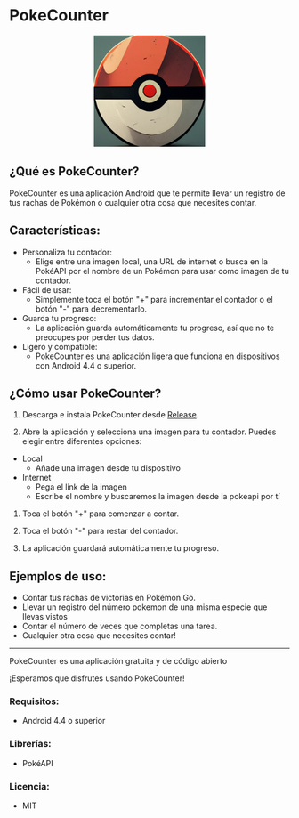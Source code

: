 # PokeCounter
<p align="center">
  <img src="https://github.com/enekor/PokeCounter/blob/master/app/src/main/ic_launcher-playstore.png?raw=true" height="200vw" >
</p>


## ¿Qué es PokeCounter?

PokeCounter es una aplicación Android que te permite llevar un registro de tus rachas de Pokémon o cualquier otra cosa que necesites contar.

## Características:

- Personaliza tu contador:
  - Elige entre una imagen local, una URL de internet o busca en la PokéAPI por el nombre de un Pokémon para usar como imagen de tu contador.
- Fácil de usar:
  - Simplemente toca el botón "+" para incrementar el contador o el botón "-" para decrementarlo.
- Guarda tu progreso:
  - La aplicación guarda automáticamente tu progreso, así que no te preocupes por perder tus datos.
- Ligero y compatible:
  - PokeCounter es una aplicación ligera que funciona en dispositivos con Android 4.4 o superior.

## ¿Cómo usar PokeCounter?
1. Descarga e instala PokeCounter desde [Release]("https://github.com/enekor/PokeCounter/release/latest").

1. Abre la aplicación y selecciona una imagen para tu contador. Puedes elegir entre diferentes opciones:
- Local
  - Añade una imagen desde tu dispositivo
- Internet
  - Pega el link de la imagen
  - Escribe el nombre y buscaremos la imagen desde la pokeapi por tí

1. Toca el botón "+" para comenzar a contar.

1. Toca el botón "-" para restar del contador.

1. La aplicación guardará automáticamente tu progreso.

## Ejemplos de uso:

- Contar tus rachas de victorias en Pokémon Go.
- Llevar un registro del número pokemon de una misma especie que llevas vistos
- Contar el número de veces que completas una tarea.
- Cualquier otra cosa que necesites contar!
<hr>
PokeCounter es una aplicación gratuita y de código abierto

¡Esperamos que disfrutes usando PokeCounter!

### Requisitos:
- Android 4.4 o superior
### Librerías:
- PokéAPI
### Licencia:
- MIT
